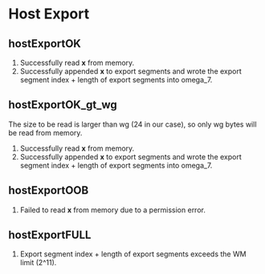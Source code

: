 # Host Export  

## hostExportOK  
1. Successfully read **x** from memory.  
2. Successfully appended **x** to export segments and wrote the export segment index + length of export segments into omega_7.  

## hostExportOK_gt_wg
The size to be read is larger than wg (24 in our case), so only wg bytes will be read from memory.  
1. Successfully read **x** from memory.  
2. Successfully appended **x** to export segments and wrote the export segment index + length of export segments into omega_7.  

## hostExportOOB  
1. Failed to read **x** from memory due to a permission error.  

## hostExportFULL  
1. Export segment index + length of export segments exceeds the WM limit (2^11).  
